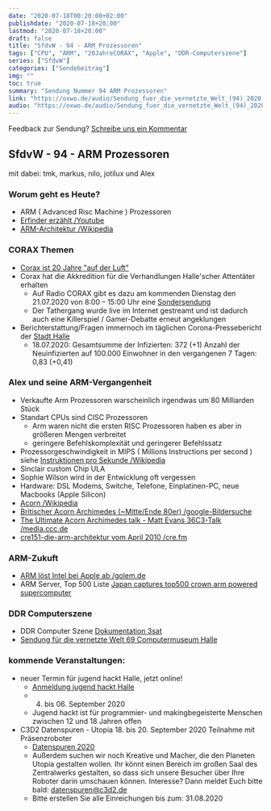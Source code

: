 ```yaml
---
date: "2020-07-18T00:20:00+02:00"
publishdate: "2020-07-18+20:00"
lastmod: "2020-07-18+20:00"
draft: false
title: "SfdvW - 94 - ARM Prozessoren"
tags: ["CPU", "ARM", "20JahreCORAX", "Apple", "DDR-Computerszene"]
series: ["SfdvW"]
categories: ["Sendebeitrag"]
img: ""
toc: true
summary: "Sendung Nummer 94 ARM Prozessoren"
link: "https://oxwo.de/audio/Sendung_fuer_die_vernetzte_Welt_(94)_2020_07_18_ARM_Prozessoren.mp3"
audio: "https://oxwo.de/audio/Sendung_fuer_die_vernetzte_Welt_(94)_2020_07_18_ARM_Prozessoren.mp3"
---
```


<div align="center" id="example"></div>
<script src="https://cdn.podlove.org/web-player/embed.js"></script>

Feedback zur Sendung?
[Schreibe uns ein Kommentar](mailto:SfdvW@radiocorax.de)

## SfdvW - 94 - ARM Prozessoren
mit dabei: tmk, markus, nilo, jotilux und Alex

### Worum geht es Heute?
* ARM ( Advanced Risc Machine ) Prozessoren
* [Erfinder erzählt /Youtube](https://www.youtube.com/watch?v=1jOJl8gRPyQ)
* [ARM-Architektur /Wikipedia](https://de.wikipedia.org/wiki/ARM-Architektur)

### CORAX Themen
* [Corax ist 20 Jahre "auf der Luft"](https://radiocorax.de/radio-corax-wird-20/)
* Corax hat die Akkredition für die Verhandlungen Halle'scher Attentäter erhalten
  * Auf Radio CORAX gibt es dazu am kommenden Dienstag den 21.07.2020 von 8:00 – 15:00 Uhr eine [Sondersendung](https://radiocorax.de/sondersendung-zum-prozessauftakt-gegen-den-rechten-attentaeter-von-halle/)
  * Der Tathergang wurde live im Internet gestreamt und ist dadurch auch eine Killerspiel / Gamer-Debatte erneut angeklungen
* Berichterstattung/Fragen immernoch im täglichen Corona-Pressebericht der [Stadt Halle](https://www.halle.de/de/Verwaltung/Presseportal/Nachrichten/?NewsId=45334)
  * 18.07.2020: Gesamtsumme der Infizierten: 372 (+1) Anzahl der Neuinfizierten auf 100.000 Einwohner in den vergangenen 7 Tagen: 0,83 (+0,41) 

### Alex und seine ARM-Vergangenheit
* Verkaufte Arm Prozessoren warscheinlich irgendwas um 80 Milliarden Stück
* Standart CPUs sind CISC Prozessoren
  * Arm waren nicht die ersten RISC Prozessoren haben es aber in größeren Mengen verbreitet
  * geringere Befehlskomplexität und geringerer Befehlssatz
* Prozessorgeschwindigkeit in MIPS ( Millions Instructions per second ) siehe [Instruktionen pro Sekunde /Wikipedia](https://de.wikipedia.org/wiki/Instruktionen_pro_Sekunde)
* Sinclair custom Chip ULA
* Sophie Wilson wird in der Entwicklung oft vergessen
* Hardware: DSL Modems, Switche, Telefone, Einplatinen-PC, neue Macbooks (Apple Silicon)
* [Acorn /Wikipedia](https://de.wikipedia.org/wiki/Acorn)
* [Britischer Acorn Archimedes (~Mitte/Ende 80er) /google-Bildersuche](https://www.google.com/search?q=acorn+archimedes&source=lnms&tbm=isch&sa=X&ved=2ahUKEwjKzqHMk67qAhXuk4sKHYDvCGgQ_AUoAnoECBUQBA&biw=2560&bih=1453)
* [The Ultimate Acorn Archimedes talk - Matt Evans 36C3-Talk /media.ccc.de](https://media.ccc.de/v/36c3-10703-the_ultimate_acorn_archimedes_talk)
* [cre151-die-arm-architektur vom April 2010 /cre.fm](https://cre.fm/cre151-die-arm-architektur)

### ARM-Zukuft
* [ARM löst Intel bei Apple ab /golem.de](https://www.golem.de/news/apple-silicon-arm-loest-intel-bei-apple-ab-2006-149235.html)
* ARM Server, Top 500 Liste [Japan captures top500 crown arm powered supercomputer](https://www.top500.org/news/japan-captures-top500-crown-arm-powered-supercomputer/)

### DDR Computerszene
* DDR Computer Szene [Dokumentation 3sat](https://www.3sat.de/kultur/kulturdoku/190921-platinen-deutschedebatten-104.html)
* [Sendung für die vernetzte Welt 69 Computermuseum Halle](https://sfdvw.de/blog/2017-02/sfdvw-69-computermuseum-halle/)

### kommende Veranstaltungen:
* neuer Termin für jugend hackt Halle, jetzt online!
  * [Anmeldung jugend hackt Halle](https://jugendhackt.org/events/halle/)
  * 04. bis 06. September 2020
  * Jugend hackt ist für programmier- und makingbegeisterte Menschen zwischen 12 und 18 Jahren offen
* C3D2 Datenspuren - Utopia  18. bis 20. September 2020  Teilnahme mit Präsenzroboter
  * [Datenspuren 2020](https://datenspuren.de/2020/)
  * Außerdem suchen wir noch Kreative und Macher, die den Planeten Utopia gestalten wollen. Ihr könnt einen Bereich im großen Saal des Zentralwerks gestalten, so dass sich unsere Besucher über Ihre Roboter darin umschauen können. Interesse? Dann meldet Euch bitte bald: datenspuren@c3d2.de 
  * Bitte erstellen Sie alle Einreichungen bis zum: 31.08.2020



<script>
  podlovePlayer('#example', '/blog/sfdvw94.json');
</script>
